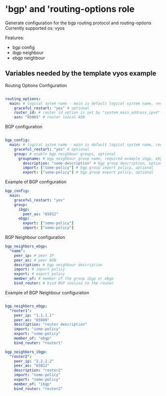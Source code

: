 # 'bgp' and 'routing-options role
Generate configuration for the bgp routing protocol and routing-options
Currently supported os: vyos

Features:
- bgp config
- ibgp neighbour
- ebgp neighbour

## Variables needed by the template vyos example

Routing Options Configuration

```yaml

routing_options:
  main: # logical sytem name - main is default logical system name, required
    graceful_restart: "yes" # optional
    router_id: # router id option is set by "system_main_address_ipv4"
    asn: "65065" # router loacal ASN

```

BGP configuration

```yaml

bgp_config:
  main: # logical sytem name - main is default logical system name, required
    graceful_restart: "yes" # optional
    group: # enable bgp neighbour groups, optional
      groupname: # bgp neighbour group name, required example ibgp, ebgp
        description: "some-description" # bgp group description, optional
        import: ["some-policy"] # bgp group import policy, optional
        export: ["some-policy"] # bgp group export policy, optional
```

Example of BGP configuration

```yaml
bgp_config:
  main: 
    graceful_restart: "yes" 
    group: 
      ibgp: 
        peer_as: "65012" 
      ebgp:
        export: ["some-policy"]
        import: ["some-policy"]
```

BGP Neighbour configuration

```yaml
bgp_neighbors_ebgp:
  "name":
    peer_ip: # peer IP
    peer_as: # peer ASN
    description: # bgp neighbour description
    import: # import policy 
    export: # export policy
    member_of: # member of the group ibgp or ebgp
    bind_router: # bind BGP session to the router

```

Example of BGP Neighbour configuration

```yaml

bgp_neighbors_ebgp:
  "router1":
    peer_ip: "1.1.1.1"
    peer_as: "65000"
    description: "router description"
    import: "some-policy"
    export: "some-policy"
    member_of: "ebgp"
    bind_router: "router1"

bgp_neighbors_ibgp:
  "router2":
    peer_ip: "2.2.2.2"
    peer_as: "65012"
    description: "router2"
    import: "some-policy"
    export: "some-policy"
    member_of: "ibgp"
    bind_router: "router2"

````
